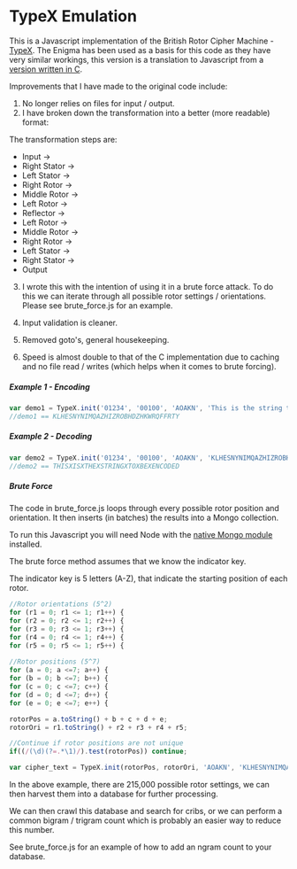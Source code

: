 # TypeX Emulation

This is a Javascript implementation of the British Rotor Cipher Machine - [TypeX][2]. The Enigma has been used as a basis for this code as they have very similar workings, this version is a translation to Javascript from a [version written in C][1]. 

Improvements that I have made to the original code include:

1. No longer relies on files for input / output.
2. I have broken down the transformation into a better (more readable) format:

The transformation steps are: 

* Input -> 
* Right Stator ->
* Left Stator -> 
* Right Rotor -> 
* Middle Rotor -> 
* Left Rotor -> 
* Reflector -> 
* Left Rotor -> 
* Middle Rotor -> 
* Right Rotor -> 
* Left Stator -> 
* Right Stator -> 
* Output

3. I wrote this with the intention of using it in a brute force attack. To do this we can iterate through all possible rotor settings / orientations. Please see brute_force.js for an example.

4. Input validation is cleaner.

5. Removed goto's, general housekeeping.

6. Speed is almost double to that of the C implementation due to caching and no file read / writes (which helps when it comes to brute forcing).

##### Example 1 - Encoding
```javascript
var demo1 = TypeX.init('01234', '00100', 'AOAKN', 'This is the string to be encoded');
//demo1 == KLHESNYNIMQAZHIZROBHDZHKWRQFFRTY
```

##### Example 2 - Decoding
```javascript
var demo2 = TypeX.init('01234', '00100', 'AOAKN', 'KLHESNYNIMQAZHIZROBHDZHKWRQFFRTY');
//demo2 == THISXISXTHEXSTRINGXTOXBEXENCODED
```

##### Brute Force

The code in brute_force.js loops through every possible rotor position and orientation. It then inserts (in batches) the results into a Mongo collection.

To run this Javascript you will need Node with the [native Mongo module][3] installed.

The brute force method assumes that we know the indicator key.

The indicator key is 5 letters (A-Z), that indicate the starting position of each rotor.

```javascript
//Rotor orientations (5^2)
for (r1 = 0; r1 <= 1; r1++) {
for (r2 = 0; r2 <= 1; r2++) {
for (r3 = 0; r3 <= 1; r3++) {
for (r4 = 0; r4 <= 1; r4++) {
for (r5 = 0; r5 <= 1; r5++) {
    
//Rotor positions (5^7)
for (a = 0; a <=7; a++) {
for (b = 0; b <=7; b++) {
for (c = 0; c <=7; c++) {
for (d = 0; d <=7; d++) {
for (e = 0; e <=7; e++) {

rotorPos = a.toString() + b + c + d + e;
rotorOri = r1.toString() + r2 + r3 + r4 + r5;

//Continue if rotor positions are not unique
if((/(\d)(?=.*\1)/).test(rotorPos)) continue;

var cipher_text = TypeX.init(rotorPos, rotorOri, 'AOAKN', 'KLHESNYNIMQAZHIZROBHDZHKWRQFFRTY');
```

In the above example, there are 215,000 possible rotor settings, we can then harvest them into a database for further processing.

We can then crawl this database and search for cribs, or we can perform a common bigram / trigram count which is probably an easier way to reduce this number.

See brute_force.js for an example of how to add an ngram count to your database.

[1]: http://scholarworks.sjsu.edu/cgi/viewcontent.cgi?article=1244&context=etd_projects
[2]: http://en.wikipedia.org/wiki/Typex
[3]: https://github.com/mongodb/node-mongodb-native